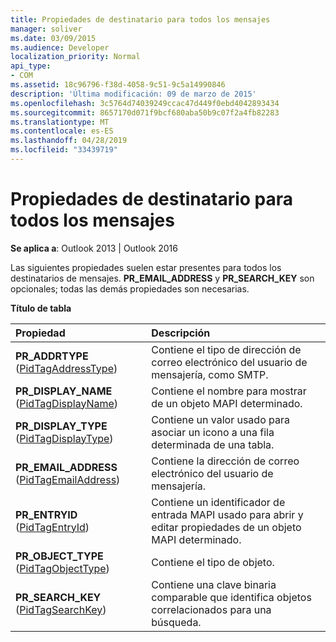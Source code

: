 ```yaml
---
title: Propiedades de destinatario para todos los mensajes
manager: soliver
ms.date: 03/09/2015
ms.audience: Developer
localization_priority: Normal
api_type:
- COM
ms.assetid: 18c96796-f38d-4058-9c51-9c5a14990846
description: 'Última modificación: 09 de marzo de 2015'
ms.openlocfilehash: 3c5764d74039249ccac47d449f0ebd4042893434
ms.sourcegitcommit: 8657170d071f9bcf680aba50b9c07f2a4fb82283
ms.translationtype: MT
ms.contentlocale: es-ES
ms.lasthandoff: 04/28/2019
ms.locfileid: "33439719"
---
```

# <a name="recipient-properties-for-all-messages"></a>Propiedades de destinatario para todos los mensajes

  
  
**Se aplica a**: Outlook 2013 | Outlook 2016 
  
Las siguientes propiedades suelen estar presentes para todos los destinatarios de mensajes. **PR_EMAIL_ADDRESS** y **PR_SEARCH_KEY** son opcionales; todas las demás propiedades son necesarias. 
  
**Título de tabla**

|**Propiedad**|**Descripción**|
|:-----|:-----|
|**PR_ADDRTYPE** ([PidTagAddressType](pidtagaddresstype-canonical-property.md))  <br/> |Contiene el tipo de dirección de correo electrónico del usuario de mensajería, como SMTP.  <br/> |
|**PR_DISPLAY_NAME** ([PidTagDisplayName](pidtagdisplayname-canonical-property.md))  <br/> |Contiene el nombre para mostrar de un objeto MAPI determinado.  <br/> |
|**PR_DISPLAY_TYPE** ([PidTagDisplayType](pidtagdisplaytype-canonical-property.md))  <br/> |Contiene un valor usado para asociar un icono a una fila determinada de una tabla.  <br/> |
|**PR_EMAIL_ADDRESS** ([PidTagEmailAddress](pidtagemailaddress-canonical-property.md))  <br/> |Contiene la dirección de correo electrónico del usuario de mensajería.  <br/> |
|**PR_ENTRYID** ([PidTagEntryId](pidtagentryid-canonical-property.md))  <br/> |Contiene un identificador de entrada MAPI usado para abrir y editar propiedades de un objeto MAPI determinado.  <br/> |
|**PR_OBJECT_TYPE** ([PidTagObjectType](pidtagobjecttype-canonical-property.md))  <br/> |Contiene el tipo de objeto.  <br/> |
|**PR_SEARCH_KEY** ([PidTagSearchKey](pidtagsearchkey-canonical-property.md))  <br/> |Contiene una clave binaria comparable que identifica objetos correlacionados para una búsqueda.  <br/> |
   

